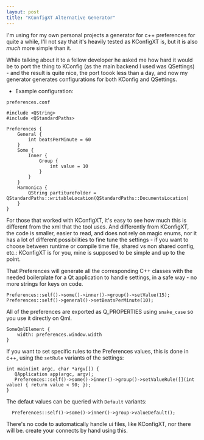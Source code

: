 ```yaml
---
layout: post
title: "KConfigXT Alternative Generator"
---
```


I'm using for my own personal projects a generator for c++ preferences for quite a while, I'll not say that it's heavily tested as KConfigXT is, but it is also *much* more simple than it.

While talking about it to a fellow developer he asked me how hard it would be to port the thing to KConfig (as the main backend I used was QSettings) - and the result is quite nice, the port toook
less than a day, and now my generator generates configurations for both KConfig and QSettings.

- Example configuration:

```
preferences.conf

#include <QString>
#include <QStandardPaths>

Preferences {
    General {
        int beatsPerMinute = 60
    }
    Some {
        Inner {
            Group {
                int value = 10
            }
        }
    }
    Harmonica {
        QString partitureFolder = QStandardPaths::writableLocation(QStandardPaths::DocumentsLocation)
    }
}

```

For those that worked with KConfigXT, it's easy to see how much this is different from the xml that the tool uses. And differently from KConfigXT, the code is smaller, easier to read, and does not rely on magic enums, nor it has a lot of different possibilities to fine tune the settings - if you want to choose between runtime or compile time file, shared vs non shared config, etc.: KConfigXT is for you, mine is supposed to be simple and up to the point.

That Preferences will generate all the corresponding C++ classes with the needed boilerplate for a Qt application to handle settings, in a safe way - no more strings for keys on code.

```
Preferences::self()->some()->inner()->group()->setValue(15);
Preferences::self()->general()->setBeatsPerMinute(10);
```

All of the preferences are exported as Q_PROPERTIES using `snake_case`
so you use it directly on Qml.

```
SomeQmlElement {
    width: preferences.window.width
}
```

If you want to set specific rules to the Preferences values, this is done in c++, using the `setRule` variants of the settings:

```
int main(int argc, char *argv[]) {
   QApplication app(argc, argv);
   Preferences::self()->some()->inner()->group()->setValueRule([](int value) { return value < 90; });
}
```

The defaut values can be queried with `Default` variants:

```
  Preferences::self()->some()->inner()->group->valueDefault();
```

There's no code to automatically handle ui files, like KConfigXT, nor there will be. create your connects by hand using this.
